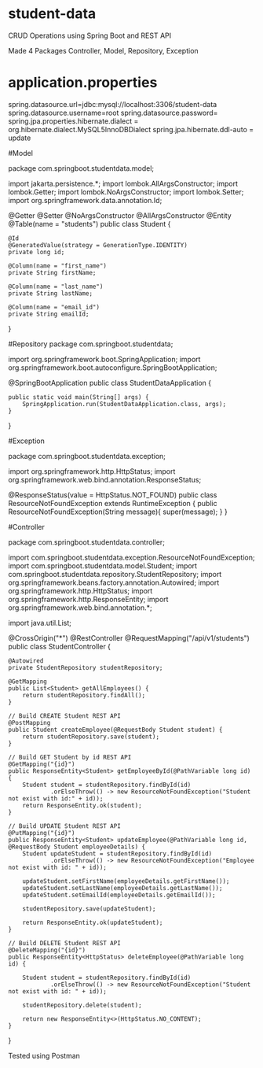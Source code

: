 # student-data
CRUD Operations using Spring Boot and REST API

Made 4 Packages Controller, Model, Repository, Exception

# application.properties
spring.datasource.url=jdbc:mysql://localhost:3306/student-data
spring.datasource.username=root
spring.datasource.password=
spring.jpa.properties.hibernate.dialect = org.hibernate.dialect.MySQL5InnoDBDialect
spring.jpa.hibernate.ddl-auto = update


#Model

package com.springboot.studentdata.model;

import jakarta.persistence.*;
import lombok.AllArgsConstructor;
import lombok.Getter;
import lombok.NoArgsConstructor;
import lombok.Setter;
import org.springframework.data.annotation.Id;


@Getter
@Setter
@NoArgsConstructor
@AllArgsConstructor
@Entity
@Table(name = "students")
public class Student {

    @Id
    @GeneratedValue(strategy = GenerationType.IDENTITY)
    private long id;

    @Column(name = "first_name")
    private String firstName;

    @Column(name = "last_name")
    private String lastName;

    @Column(name = "email_id")
    private String emailId;
}


#Repository 
package com.springboot.studentdata;

import org.springframework.boot.SpringApplication;
import org.springframework.boot.autoconfigure.SpringBootApplication;

@SpringBootApplication
public class StudentDataApplication {

	public static void main(String[] args) {
		SpringApplication.run(StudentDataApplication.class, args);
	}

}



#Exception

package com.springboot.studentdata.exception;

import org.springframework.http.HttpStatus;
import org.springframework.web.bind.annotation.ResponseStatus;

@ResponseStatus(value = HttpStatus.NOT_FOUND)
public class ResourceNotFoundException extends RuntimeException {
    public ResourceNotFoundException(String message){
        super(message);
    }
}





#Controller 

package com.springboot.studentdata.controller;

import com.springboot.studentdata.exception.ResourceNotFoundException;
import com.springboot.studentdata.model.Student;
import com.springboot.studentdata.repository.StudentRepository;
import org.springframework.beans.factory.annotation.Autowired;
import org.springframework.http.HttpStatus;
import org.springframework.http.ResponseEntity;
import org.springframework.web.bind.annotation.*;

import java.util.List;

@CrossOrigin("*")
@RestController
@RequestMapping("/api/v1/students")
public class StudentController {

    @Autowired
    private StudentRepository studentRepository;

    @GetMapping
    public List<Student> getAllEmployees() {
        return studentRepository.findAll();
    }

    // Build CREATE Student REST API
    @PostMapping
    public Student createEmployee(@RequestBody Student student) {
        return studentRepository.save(student);
    }

    // Build GET Student by id REST API
    @GetMapping("{id}")
    public ResponseEntity<Student> getEmployeeById(@PathVariable long id) {
        Student student = studentRepository.findById(id)
                .orElseThrow(() -> new ResourceNotFoundException("Student not exist with id:" + id));
        return ResponseEntity.ok(student);
    }

    // Build UPDATE Student REST API
    @PutMapping("{id}")
    public ResponseEntity<Student> updateEmployee(@PathVariable long id, @RequestBody Student employeeDetails) {
        Student updateStudent = studentRepository.findById(id)
                .orElseThrow(() -> new ResourceNotFoundException("Employee not exist with id: " + id));

        updateStudent.setFirstName(employeeDetails.getFirstName());
        updateStudent.setLastName(employeeDetails.getLastName());
        updateStudent.setEmailId(employeeDetails.getEmailId());

        studentRepository.save(updateStudent);

        return ResponseEntity.ok(updateStudent);
    }

    // Build DELETE Student REST API
    @DeleteMapping("{id}")
    public ResponseEntity<HttpStatus> deleteEmployee(@PathVariable long id) {

        Student student = studentRepository.findById(id)
                .orElseThrow(() -> new ResourceNotFoundException("Student not exist with id: " + id));

        studentRepository.delete(student);

        return new ResponseEntity<>(HttpStatus.NO_CONTENT);
    }

}



Tested using Postman






